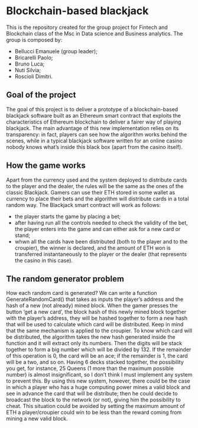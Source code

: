 # Blockchain-based blackjack
This is the repository created for the group project for Fintech and Blockchain class of the Msc in Data science and Business analytics. The group is composed by:
- Bellucci Emanuele (group leader);
- Bricarelli Paolo;
- Bruno Luca;
- Nuti Silvia;
- Roscioli Dimitri.

## Goal of the project
The goal of this project is to deliver a prototype of a blockchain-based blackjack software built as an Ethereum smart contract that exploits the characteristics of Ethereum blockchain to deliver a fairer way of playing blackjack. The main advantage of this new implementation relies on its transparency: in fact, players can see how the algorithm works behind the scenes, while in a typical blackjack software written for an online casino nobody knows what’s inside this black box (apart from the casino itself).

## How the game works 
Apart from the currency used and the system deployed to distribute cards to the player and the dealer, the rules will be the same as the ones of the classic Blackjack. Gamers can use their ETH stored in some wallet as currency to place their bets and the algorithm will distribute cards in a total random way. The Blackjack smart contract will work as follows: 
- the player starts the game by placing a bet; 
- after having run all the controls needed to check the validity of the bet, the player enters into the game and can either ask for a new card or stand; 
- whwn all the cards have been distributed (both to the player and to the croupier), the winner is declared, and the amount of ETH won is transferred instantaneously to the player or the dealer (that represents the casino in this case). 

## The random generator problem
How each random card is generated? We can write a function GenerateRandomCard() that takes as inputs the player’s address and the hash of a new (not already) mined block. When the gamer presses the button ‘get a new card’, the block hash of this newly mined block together with the player’s address, they will be hashed together to form a new hash that will be used to calculate which card will be distributed. Keep in mind that the same mechanism is applied to the croupier. To know which card will be distributed, the algorithm takes the new hash generated inside the function and it will extract only its numbers. Then the digits will be stack together to form a big number which will be divided by 132. If the remainder of this operation is 0, the card will be an ace; if the remainder is 1, the card will be a two, and so on. Having 6 decks stacked together, the possibility you get, for instance, 25 Queens (1 more than the maximum possible number) is almost insignificant, so I don’t think I must implement any system to prevent this. By using this new system, however, there could be the case in which a player who has a huge computing power mines a valid block and see in advance the card that will be distribute; then he could decide to broadcast the block to the network (or not), giving him the possibility to cheat. This situation could be avoided by setting the maximum amount of ETH a player/croupier could win to be less than the reward coming from mining a new valid block.  
